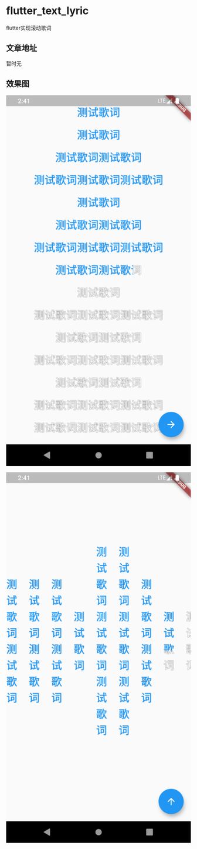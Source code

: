 # flutter_text_lyric

flutter实现滚动歌词

## 文章地址

暂时无

## 效果图

![screenshot01](screenshots/screenshot01.png)

![screenshot01](screenshots/screenshot02.png)